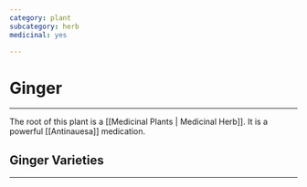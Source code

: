 ```yaml
---
category: plant
subcategory: herb
medicinal: yes

---
```

# Ginger
---

The root of this plant is a [[Medicinal Plants | Medicinal Herb]]. It is a powerful [[Antinauesa]] medication. 

## Ginger Varieties
---
